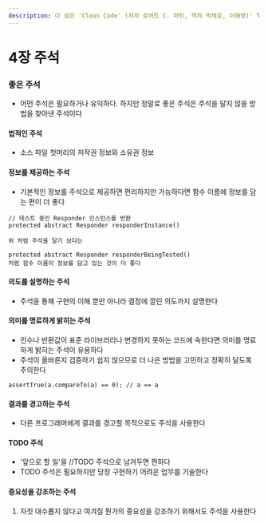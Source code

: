 ```yaml
---
description: 이 글은 'Clean Code' (저자 로버트 C. 마틴, 역자 박재호, 이해영)' 책 내용 중 일부를 정리한 글입니다.
---
```


# 4장 주석

### 좋은 주석

* 어떤 주석은 필요하거나 유익하다. 하지만 정말로 좋은 주석은 주석을 달지 않을 방법을 찾아낸 주석이다 &#x20;

#### 법적인 주석 &#x20;

* 소스 파일 첫머리의 저작권 정보와 소유권 정보 &#x20;

#### 정보를 제공하는 주석 &#x20;

* 기본적인 정보를 주석으로 제공하면 편리하지만 가능하다면 함수 이름에 정보를 담는 편이 더 좋다 &#x20;

```
// 테스트 중인 Responder 인스턴스를 반환 
protected abstract Responder responderInstance()

위 처럼 주석을 달기 보다는

protected abstract Responder responderBeingTested()
처럼 함수 이름이 정보를 담고 있는 것이 더 좋다
```

#### 의도를 설명하는 주석 &#x20;

* 주석을 통해 구현의 이해 뿐만 아니라 결정에 깔린 의도까지 설명한다 &#x20;

#### 의미를 명료하게 밝히는 주석 &#x20;

* 인수나 반환값이 표준 라이브러리나 변경하지 못하는 코드에 속한다면 의미를 명료하게 밝히는 주석이 유용하다 &#x20;
* 주석이 올바른지 검증하기 쉽지 않으므로 더 나은 방법을 고민하고 정확히 달도록 주의한다 &#x20;

```
assertTrue(a.compareTo(a) == 0); // a == a
```

#### 결과를 경고하는 주석 &#x20;

* 다른 프로그래머에게 결과를 경고할 목적으로도 주석을 사용한다 &#x20;

#### TODO 주석 &#x20;

* '앞으로 할 일'을 //TODO 주석으로 남겨두면 편하다 &#x20;
* TODO 주석은 필요하지만 당장 구현하기 어려운 업무를 기술한다 &#x20;

#### 중요성을 강조하는 주석 &#x20;

1. 자칫 대수롭지 않다고 여겨질 뭔가의 중요성을 강조하기 위해서도 주석을 사용한다

